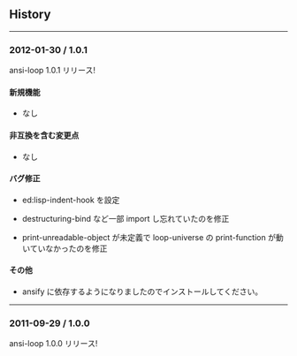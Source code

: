 ## History

---

### 2012-01-30 / 1.0.1

ansi-loop 1.0.1 リリース!

#### 新規機能

  * なし

#### 非互換を含む変更点

  * なし

#### バグ修正

  * ed:lisp-indent-hook を設定

  * destructuring-bind など一部 import し忘れていたのを修正

  * print-unreadable-object が未定義で loop-universe の
    print-function が動いていなかったのを修正

#### その他

  * ansify に依存するようになりましたのでインストールしてください。


---

### 2011-09-29 / 1.0.0

ansi-loop 1.0.0 リリース!
